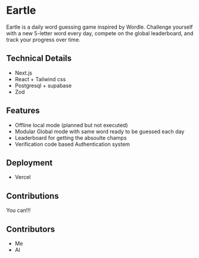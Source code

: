 # Eartle

Eartle is a daily word guessing game inspired by Wordle. Challenge yourself with a new 5-letter word every day, compete on the global leaderboard, and track your progress over time.

## Technical Details

- Next.js
- React + Tailwind css
- Postgresql + supabase
- Zod

## Features 

- Offline local mode (planned but not executed)
- Modular Global mode with same word ready to be guessed each day
- Leaderboard for getting the absoulte champs
- Verification code based Authentication system

## Deployment

- Vercel

## Contributions

You can!!!

## Contributors

- Me
- AI